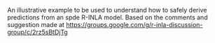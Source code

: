 An illustrative example to be used to understand how to safely derive predictions from an spde R-INLA model. Based on the comments and suggestion made at https://groups.google.com/g/r-inla-discussion-group/c/2rz5sBtDjTg
